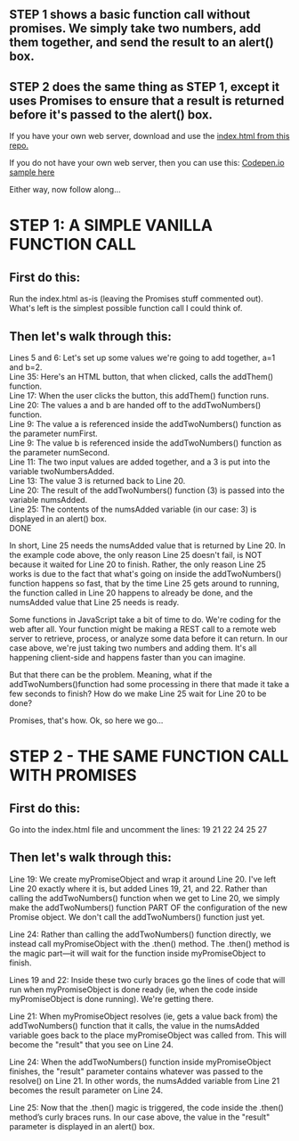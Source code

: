 ## STEP 1 shows a basic function call without promises. We simply take two numbers, add them together, and send the result to an alert() box.

## STEP 2 does the same thing as STEP 1, except it uses Promises to ensure that a result is returned before it's passed to the alert() box.


If you have your own web server, download and use the <a href="https://github.com/JimBarry/promises-how-to/blob/master/index.html"> index.html from this repo.</a><p> 
If you do not have your own web server, then you can use this: <a href="https://codepen.io/JimBarry/pen/jJgNBd"> Codepen.io sample here</a><p>
Either way, now follow along...

# STEP 1: A SIMPLE VANILLA FUNCTION CALL

## First do this:

Run the index.html as-is (leaving the Promises stuff commented out). What's left is the simplest possible function call I could think of. 

## Then let's walk through this:
 
Lines 5 and 6: Let's set up some values we're going to add together, a=1 and b=2.<br>
Line 35: Here's an HTML button, that when clicked, calls the addThem() function.<br>
Line 17: When the user clicks the button, this addThem() function runs.<br>
Line 20: The values a and b are handed off to the addTwoNumbers() function.<br>
Line 9: The value a is referenced inside the addTwoNumbers() function as the parameter numFirst.<br>
Line 9: The value b is referenced inside the addTwoNumbers() function as the parameter numSecond.<br>
Line 11: The two input values are added together, and a 3 is put into the variable twoNumbersAdded.<br>
Line 13: The value 3 is returned back to Line 20.<br>
Line 20: The result of the addTwoNumbers() function (3) is passed into the variable numsAdded.<br>
Line 25: The contents of the numsAdded variable (in our case: 3) is displayed in an alert() box.<br>
DONE<br>
 
In short, Line 25 needs the numsAdded value that is returned by Line 20. In the example code above, the only reason Line 25 doesn't fail, is NOT because it waited for Line 20 to finish. Rather, the only reason Line 25 works is due to the fact that what's going on inside the addTwoNumbers() function happens so fast, that by the time Line 25 gets around to running, the function called in Line 20 happens to already be done, and the numsAdded value that Line 25 needs is ready. 
 
Some functions in JavaScript take a bit of time to do. We're coding for the web after all. Your function might be making a REST call to a remote web server to retrieve, process, or analyze some data before it can return. In our case above, we're just taking two numbers and adding them. It's all happening client-side and happens faster than you can imagine.
 
But that there can be the problem. Meaning, what if the addTwoNumbers()function had some processing in there that made it take a few seconds to finish? How do we make Line 25 wait for Line 20 to be done?
 
Promises, that's how. Ok, so here we go...

 
# STEP 2 - THE SAME FUNCTION CALL WITH PROMISES
 
## First do this:

Go into the index.html file and uncomment the lines: 19 21 22 24 25 27 
 
## Then let's walk through this:
 
Line 19: We create myPromiseObject and wrap it around Line 20. I've left Line 20 exactly where it is, but added Lines 19, 21, and 22. Rather than calling the addTwoNumbers() function when we get to Line 20, we simply make the addTwoNumbers() function PART OF the configuration of the new Promise object. We don't call the addTwoNumbers() function just yet.<br>
 
Line 24: Rather than calling the addTwoNumbers() function directly, we instead call myPromiseObject with the .then() method. The .then() method is the magic part—it will wait for the function inside myPromiseObject to finish.<br>
 
Lines 19 and 22: Inside these two curly braces go the lines of code that will run when myPromiseObject is done ready (ie, when the code inside myPromiseObject is done running). We're getting there.<br>
 
Line 21: When myPromiseObject resolves (ie, gets a value back from) the addTwoNumbers() function that it calls, the value in the numsAdded variable goes back to the place myPromiseObject was called from. This will become the "result" that you see on Line 24.<br>
 
Line 24: When the addTwoNumbers() function inside myPromiseObject finishes, the "result" parameter contains whatever was passed to the resolve() on Line 21.  In other words, the numsAdded variable from Line 21 becomes the result parameter on Line 24.<br>
 
Line 25: Now that the .then() magic is triggered, the code inside the .then() method’s curly braces runs. In our case above, the value in the "result" parameter is displayed in an alert() box. <br>
